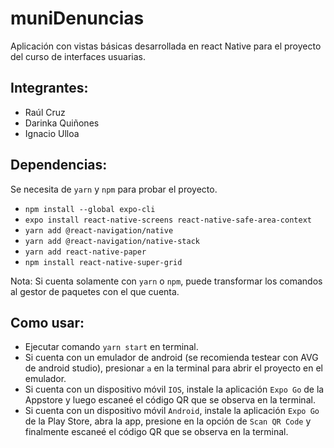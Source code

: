 # muniDenuncias
Aplicación con vistas básicas desarrollada en react Native para el proyecto del curso de interfaces usuarias.

## Integrantes:
- Raúl Cruz
- Darinka Quiñones
- Ignacio Ulloa

## Dependencias:
Se necesita de `yarn` y `npm` para probar el proyecto.
- `npm install --global expo-cli`
- `expo install react-native-screens react-native-safe-area-context`
- `yarn add @react-navigation/native`
- `yarn add @react-navigation/native-stack`
- `yarn add react-native-paper`
- `npm install react-native-super-grid`

Nota: Si cuenta solamente con `yarn` o `npm`, puede transformar los comandos al gestor de paquetes con el que cuenta.

## Como usar:
- Ejecutar comando `yarn start` en terminal.
- Si cuenta con un emulador de android (se recomienda testear con AVG de android studio), presionar `a` en la terminal para abrir el proyecto en el emulador.
- Si cuenta con un dispositivo móvil `IOS`, instale la aplicación `Expo Go` de la Appstore y luego escaneé el código QR que se observa en la terminal.
- Si cuenta con un dispositivo móvil `Android`, instale la aplicación `Expo Go` de la Play Store, abra la app, presione en la opción de `Scan QR Code` y finalmente escaneé el código QR que se observa en la terminal.